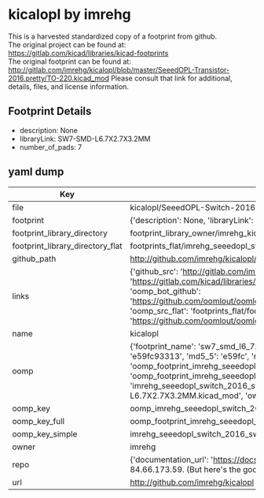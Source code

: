 # kicalopl by imrehg  
This is a harvested standardized copy of a footprint from github.  
The original project can be found at:  
https://gitlab.com/kicad/libraries/kicad-footprints  
The original footprint can be found at:
http://gitlab.com/imrehg/kicalopl/blob/master/SeeedOPL-Transistor-2016.pretty/TO-220.kicad_mod
Please consult that link for additional, details, files, and license information.  
## Footprint Details
* description: None  
* libraryLink: SW7-SMD-L6.7X2.7X3.2MM  
* number_of_pads: 7  
## yaml dump  
| Key | Value |  
| --- | --- |  
| file | kicalopl/SeeedOPL-Switch-2016.pretty/SW7-SMD-L6.7X2.7X3.2MM.kicad_mod |  
| footprint | {'description': None, 'libraryLink': 'SW7-SMD-L6.7X2.7X3.2MM', 'number_of_pads': 7} |  
| footprint_library_directory | footprint_library_owner/imrehg_kicalopl |  
| footprint_library_directory_flat | footprints_flat/imrehg_seeedopl_switch_2016_sw7_smd_l6_7x2_7x3_2mm/working |  
| github_path | http://github.com/imrehg/kicalopl/blob/master/SeeedOPL-Switch-2016.pretty/SW7-SMD-L6.7X2.7X3.2MM.kicad_mod |  
| links | {'github_src': 'http://gitlab.com/imrehg/kicalopl/blob/master/SeeedOPL-Transistor-2016.pretty/TO-220.kicad_mod', 'github_src_repo': 'https://gitlab.com/kicad/libraries/kicad-footprints', 'oomp_bot': 'footprints/imrehg_seeedopl_switch_2016_sw7_smd_l6_7x2_7x3_2mm/working', 'oomp_bot_github': 'https://github.com/oomlout/oomlout_oomp_footprint_bot/tree/main/footprints/imrehg_seeedopl_switch_2016_sw7_smd_l6_7x2_7x3_2mm/working', 'oomp_src_flat': 'footprints_flat/footprints_flat/imrehg_seeedopl_switch_2016_sw7_smd_l6_7x2_7x3_2mm/working', 'oomp_src_flat_github': 'https://github.com/oomlout/oomlout_oomp_footprint_src/tree/main/footprints_flat/imrehg_seeedopl_switch_2016_sw7_smd_l6_7x2_7x3_2mm/working'} |  
| name | kicalopl |  
| oomp | {'footprint_name': 'sw7_smd_l6_7x2_7x3_2mm', 'library_name': 'seeedopl_switch_2016', 'md5': 'e59fc9331335596d1f807780cd15a00b', 'md5_10': 'e59fc93313', 'md5_5': 'e59fc', 'md5_6': 'e59fc9', 'oomp_key': 'oomp_imrehg_seeedopl_switch_2016_sw7_smd_l6_7x2_7x3_2mm', 'oomp_key_extra': 'oomp_footprint_imrehg_seeedopl_switch_2016_sw7_smd_l6_7x2_7x3_2mm', 'oomp_key_full': 'oomp_footprint_imrehg_seeedopl_switch_2016_sw7_smd_l6_7x2_7x3_2mm_e59fc9', 'oomp_key_simple': 'imrehg_seeedopl_switch_2016_sw7_smd_l6_7x2_7x3_2mm', 'original_filename': 'kicalopl/SeeedOPL-Switch-2016.pretty/SW7-SMD-L6.7X2.7X3.2MM.kicad_mod', 'owner_name': 'imrehg'} |  
| oomp_key | oomp_imrehg_seeedopl_switch_2016_sw7_smd_l6_7x2_7x3_2mm |  
| oomp_key_full | oomp_footprint_imrehg_seeedopl_switch_2016_sw7_smd_l6_7x2_7x3_2mm |  
| oomp_key_simple | imrehg_seeedopl_switch_2016_sw7_smd_l6_7x2_7x3_2mm |  
| owner | imrehg |  
| repo | {'documentation_url': 'https://docs.github.com/rest/overview/resources-in-the-rest-api#rate-limiting', 'message': "API rate limit exceeded for 84.66.173.59. (But here's the good news: Authenticated requests get a higher rate limit. Check out the documentation for more details.)"} |  
| url | http://github.com/imrehg/kicalopl |  

